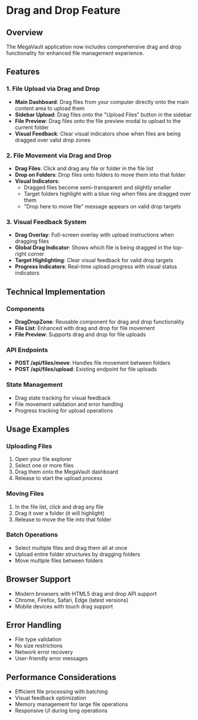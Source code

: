 # Drag and Drop Feature

## Overview
The MegaVault application now includes comprehensive drag and drop functionality for enhanced file management experience.

## Features

### 1. File Upload via Drag and Drop
- **Main Dashboard**: Drag files from your computer directly onto the main content area to upload them
- **Sidebar Upload**: Drag files onto the "Upload Files" button in the sidebar
- **File Preview**: Drag files onto the file preview modal to upload to the current folder
- **Visual Feedback**: Clear visual indicators show when files are being dragged over valid drop zones

### 2. File Movement via Drag and Drop
- **Drag Files**: Click and drag any file or folder in the file list
- **Drop on Folders**: Drop files onto folders to move them into that folder
- **Visual Indicators**: 
  - Dragged files become semi-transparent and slightly smaller
  - Target folders highlight with a blue ring when files are dragged over them
  - "Drop here to move file" message appears on valid drop targets

### 3. Visual Feedback System
- **Drag Overlay**: Full-screen overlay with upload instructions when dragging files
- **Global Drag Indicator**: Shows which file is being dragged in the top-right corner
- **Target Highlighting**: Clear visual feedback for valid drop targets
- **Progress Indicators**: Real-time upload progress with visual status indicators

## Technical Implementation

### Components
- **DragDropZone**: Reusable component for drag and drop functionality
- **File List**: Enhanced with drag and drop for file movement
- **File Preview**: Supports drag and drop for file uploads

### API Endpoints
- **POST /api/files/move**: Handles file movement between folders
- **POST /api/files/upload**: Existing endpoint for file uploads

### State Management
- Drag state tracking for visual feedback
- File movement validation and error handling
- Progress tracking for upload operations

## Usage Examples

### Uploading Files
1. Open your file explorer
2. Select one or more files
3. Drag them onto the MegaVault dashboard
4. Release to start the upload process

### Moving Files
1. In the file list, click and drag any file
2. Drag it over a folder (it will highlight)
3. Release to move the file into that folder

### Batch Operations
- Select multiple files and drag them all at once
- Upload entire folder structures by dragging folders
- Move multiple files between folders

## Browser Support
- Modern browsers with HTML5 drag and drop API support
- Chrome, Firefox, Safari, Edge (latest versions)
- Mobile devices with touch drag support

## Error Handling
- File type validation
- No size restrictions
- Network error recovery
- User-friendly error messages

## Performance Considerations
- Efficient file processing with batching
- Visual feedback optimization
- Memory management for large file operations
- Responsive UI during long operations
